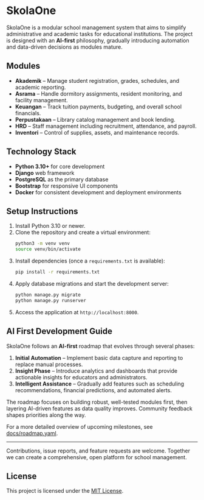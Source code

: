 # SkolaOne

SkolaOne is a modular school management system that aims to simplify administrative and academic tasks for educational institutions. The project is designed with an **AI-first** philosophy, gradually introducing automation and data-driven decisions as modules mature.

## Modules

- **Akademik** – Manage student registration, grades, schedules, and academic reporting.
- **Asrama** – Handle dormitory assignments, resident monitoring, and facility management.
- **Keuangan** – Track tuition payments, budgeting, and overall school financials.
- **Perpustakaan** – Library catalog management and book lending.
- **HRD** – Staff management including recruitment, attendance, and payroll.
- **Inventori** – Control of supplies, assets, and maintenance records.

## Technology Stack

- **Python 3.10+** for core development
- **Django** web framework
- **PostgreSQL** as the primary database
- **Bootstrap** for responsive UI components
- **Docker** for consistent development and deployment environments

## Setup Instructions

1. Install Python 3.10 or newer.
2. Clone the repository and create a virtual environment:
   ```bash
   python3 -m venv venv
   source venv/bin/activate
   ```
3. Install dependencies (once a `requirements.txt` is available):
   ```bash
   pip install -r requirements.txt
   ```
4. Apply database migrations and start the development server:
   ```bash
   python manage.py migrate
   python manage.py runserver
   ```
5. Access the application at `http://localhost:8000`.

## AI First Development Guide

SkolaOne follows an **AI-first** roadmap that evolves through several phases:

1. **Initial Automation** – Implement basic data capture and reporting to replace manual processes.
2. **Insight Phase** – Introduce analytics and dashboards that provide actionable insights for educators and administrators.
3. **Intelligent Assistance** – Gradually add features such as scheduling recommendations, financial predictions, and automated alerts.

The roadmap focuses on building robust, well-tested modules first, then layering AI-driven features as data quality improves. Community feedback shapes priorities along the way.

For a more detailed overview of upcoming milestones, see [docs/roadmap.yaml](docs/roadmap.yaml).

---

Contributions, issue reports, and feature requests are welcome. Together we can create a comprehensive, open platform for school management.

## License

This project is licensed under the [MIT License](LICENSE).

